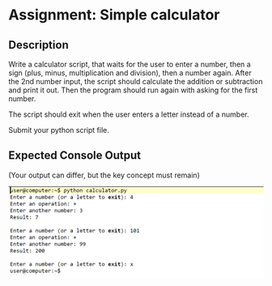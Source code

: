 # Assignment: Simple calculator

## Description

Write a calculator script, that waits for the user to enter a number, then a sign (plus, minus, multiplication and division), then a number again. After the 2nd number input, the script should calculate the addition or subtraction and print it out. Then the program should run again with asking for the first number.

The script should exit when the user enters a letter instead of a number.

Submit your python script file.

## Expected Console Output

(Your output can differ, but the key concept must remain)

![simple_calculator.png](media/simple_calculator.PNG)



